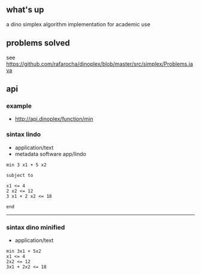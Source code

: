 ## what's up
a dino simplex algorithm implementation for academic use

## problems solved
see https://github.com/rafarocha/dinoplex/blob/master/src/simplex/Problems.java

## api
### example
- http://api.dinoplex/function/min

### sintax lindo
- application/text
- metadata software app/lindo

```
min 3 x1 + 5 x2

subject to 

x1 <= 4
2 x2 <= 12 
3 x1 + 2 x2 <= 18

end
```
-------------

### sintax dino minified
- application/text

```
min 3x1 + 5x2
x1 <= 4
2x2 <= 12 
3x1 + 2x2 <= 18
```

